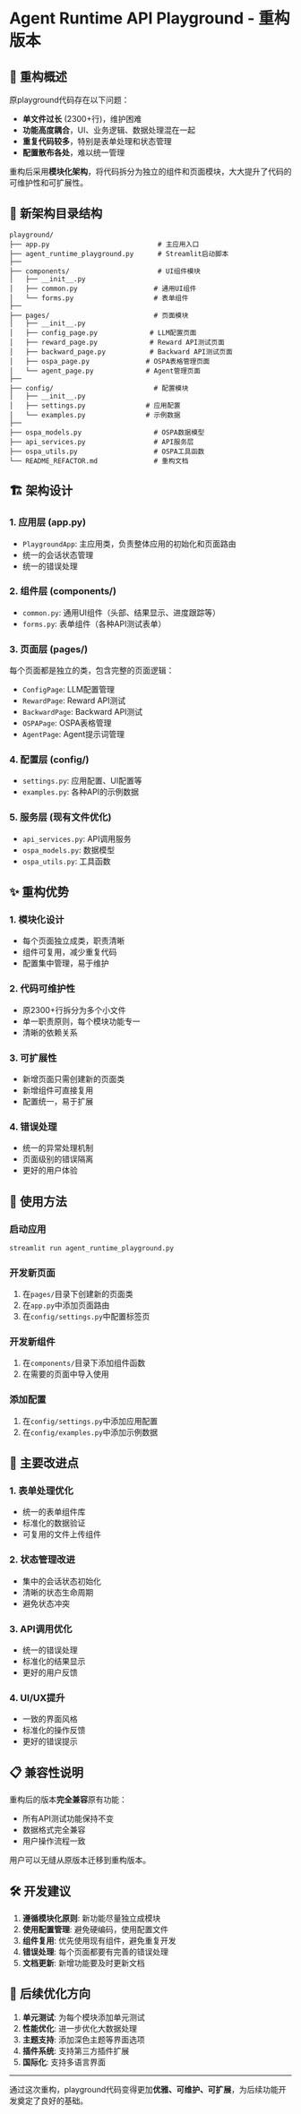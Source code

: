 # Agent Runtime API Playground - 重构版本

## 🎯 重构概述

原playground代码存在以下问题：
- **单文件过长** (2300+行)，维护困难
- **功能高度耦合**，UI、业务逻辑、数据处理混在一起
- **重复代码较多**，特别是表单处理和状态管理
- **配置散布各处**，难以统一管理

重构后采用**模块化架构**，将代码拆分为独立的组件和页面模块，大大提升了代码的可维护性和可扩展性。

## 📁 新架构目录结构

```
playground/
├── app.py                           # 主应用入口
├── agent_runtime_playground.py      # Streamlit启动脚本
├── 
├── components/                      # UI组件模块
│   ├── __init__.py
│   ├── common.py                   # 通用UI组件
│   └── forms.py                    # 表单组件
├── 
├── pages/                          # 页面模块
│   ├── __init__.py
│   ├── config_page.py             # LLM配置页面
│   ├── reward_page.py             # Reward API测试页面
│   ├── backward_page.py           # Backward API测试页面
│   ├── ospa_page.py              # OSPA表格管理页面
│   └── agent_page.py             # Agent管理页面
├── 
├── config/                         # 配置模块
│   ├── __init__.py
│   ├── settings.py               # 应用配置
│   └── examples.py               # 示例数据
├── 
├── ospa_models.py                  # OSPA数据模型
├── api_services.py                 # API服务层
├── ospa_utils.py                   # OSPA工具函数
└── README_REFACTOR.md              # 重构文档
```

## 🏗️ 架构设计

### 1. 应用层 (app.py)
- `PlaygroundApp`: 主应用类，负责整体应用的初始化和页面路由
- 统一的会话状态管理
- 统一的错误处理

### 2. 组件层 (components/)
- `common.py`: 通用UI组件（头部、结果显示、进度跟踪等）
- `forms.py`: 表单组件（各种API测试表单）

### 3. 页面层 (pages/)
每个页面都是独立的类，包含完整的页面逻辑：
- `ConfigPage`: LLM配置管理
- `RewardPage`: Reward API测试
- `BackwardPage`: Backward API测试  
- `OSPAPage`: OSPA表格管理
- `AgentPage`: Agent提示词管理

### 4. 配置层 (config/)
- `settings.py`: 应用配置、UI配置等
- `examples.py`: 各种API的示例数据

### 5. 服务层 (现有文件优化)
- `api_services.py`: API调用服务
- `ospa_models.py`: 数据模型
- `ospa_utils.py`: 工具函数

## ✨ 重构优势

### 1. **模块化设计**
- 每个页面独立成类，职责清晰
- 组件可复用，减少重复代码
- 配置集中管理，易于维护

### 2. **代码可维护性**
- 原2300+行拆分为多个小文件
- 单一职责原则，每个模块功能专一
- 清晰的依赖关系

### 3. **可扩展性**
- 新增页面只需创建新的页面类
- 新增组件可直接复用
- 配置统一，易于扩展

### 4. **错误处理**
- 统一的异常处理机制
- 页面级别的错误隔离
- 更好的用户体验

## 🚀 使用方法

### 启动应用
```bash
streamlit run agent_runtime_playground.py
```

### 开发新页面
1. 在`pages/`目录下创建新的页面类
2. 在`app.py`中添加页面路由
3. 在`config/settings.py`中配置标签页

### 开发新组件
1. 在`components/`目录下添加组件函数
2. 在需要的页面中导入使用

### 添加配置
1. 在`config/settings.py`中添加应用配置
2. 在`config/examples.py`中添加示例数据

## 🔧 主要改进点

### 1. 表单处理优化
- 统一的表单组件库
- 标准化的数据验证
- 可复用的文件上传组件

### 2. 状态管理改进
- 集中的会话状态初始化
- 清晰的状态生命周期
- 避免状态冲突

### 3. API调用优化
- 统一的错误处理
- 标准化的结果显示
- 更好的用户反馈

### 4. UI/UX提升
- 一致的界面风格
- 标准化的操作反馈
- 更好的错误提示

## 📋 兼容性说明

重构后的版本**完全兼容**原有功能：
- 所有API测试功能保持不变
- 数据格式完全兼容
- 用户操作流程一致

用户可以无缝从原版本迁移到重构版本。

## 🛠️ 开发建议

1. **遵循模块化原则**: 新功能尽量独立成模块
2. **使用配置管理**: 避免硬编码，使用配置文件
3. **组件复用**: 优先使用现有组件，避免重复开发
4. **错误处理**: 每个页面都要有完善的错误处理
5. **文档更新**: 新增功能要及时更新文档

## 📝 后续优化方向

1. **单元测试**: 为每个模块添加单元测试
2. **性能优化**: 进一步优化大数据处理
3. **主题支持**: 添加深色主题等界面选项
4. **插件系统**: 支持第三方插件扩展
5. **国际化**: 支持多语言界面

---

通过这次重构，playground代码变得更加**优雅、可维护、可扩展**，为后续功能开发奠定了良好的基础。